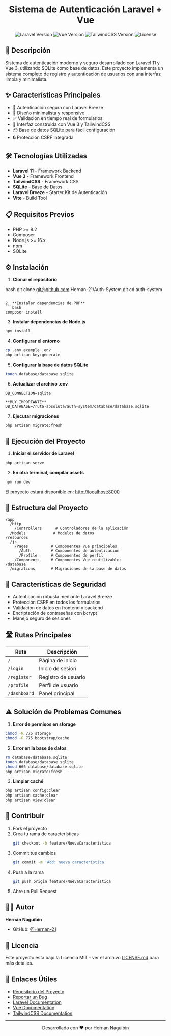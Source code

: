 <p align="center">
  <h1 align="center">Sistema de Autenticación Laravel + Vue</h1>
</p>

<p align="center">
  <img src="https://img.shields.io/badge/Laravel-11-red" alt="Laravel Version">
  <img src="https://img.shields.io/badge/Vue.js-3-green" alt="Vue Version">
  <img src="https://img.shields.io/badge/TailwindCSS-3-blue" alt="TailwindCSS Version">
  <img src="https://img.shields.io/badge/license-MIT-blue" alt="License">
</p>

## 📝 Descripción

Sistema de autenticación moderno y seguro desarrollado con Laravel 11 y Vue 3, utilizando SQLite como base de datos. Este proyecto implementa un sistema completo de registro y autenticación de usuarios con una interfaz limpia y minimalista.

## ✨ Características Principales

- 🔐 Autenticación segura con Laravel Breeze
- 📱 Diseño minimalista y responsive
- ✅ Validación en tiempo real de formularios
- 🎨 Interfaz construida con Vue 3 y TailwindCSS
- 📦 Base de datos SQLite para fácil configuración
- 🔒 Protección CSRF integrada

## 🛠️ Tecnologías Utilizadas

- **Laravel 11** - Framework Backend
- **Vue 3** - Framework Frontend
- **TailwindCSS** - Framework CSS
- **SQLite** - Base de Datos
- **Laravel Breeze** - Starter Kit de Autenticación
- **Vite** - Build Tool

## 📋 Requisitos Previos

- PHP >= 8.2
- Composer
- Node.js >= 16.x
- npm
- SQLite

## ⚙️ Instalación

1. **Clonar el repositorio**

bash
git clone git@github.com:Hernan-21/Auth-System.git
cd auth-system
```

2. **Instalar dependencias de PHP**
```bash
composer install
```

3. **Instalar dependencias de Node.js**
```bash
npm install
```

4. **Configurar el entorno**
```bash
cp .env.example .env
php artisan key:generate
```

5. **Configurar la base de datos SQLite**
```bash
touch database/database.sqlite
```

6. **Actualizar el archivo .env**
```env
DB_CONNECTION=sqlite

**MUY IMPORTANTE**
DB_DATABASE=/ruta-absoluta/auth-system/database/database.sqlite
```

7. **Ejecutar migraciones**
```bash
php artisan migrate:fresh
```

## 🚀 Ejecución del Proyecto

1. **Iniciar el servidor de Laravel**
```bash
php artisan serve
```

2. **En otra terminal, compilar assets**
```bash
npm run dev
```

El proyecto estará disponible en: [http://localhost:8000](http://localhost:8000)

## 📁 Estructura del Proyecto

```plaintext
/app
  /Http
    /Controllers      # Controladores de la aplicación
  /Models            # Modelos de datos
/resources
  /js
    /Pages          # Componentes Vue principales
      /Auth         # Componentes de autenticación
      /Profile      # Componentes de perfil
    /Components     # Componentes Vue reutilizables
/database
  /migrations       # Migraciones de la base de datos
```

## 🔐 Características de Seguridad

- Autenticación robusta mediante Laravel Breeze
- Protección CSRF en todos los formularios
- Validación de datos en frontend y backend
- Encriptación de contraseñas con bcrypt
- Manejo seguro de sesiones

## 🛣️ Rutas Principales

| Ruta | Descripción |
|------|-------------|
| `/` | Página de inicio |
| `/login` | Inicio de sesión |
| `/register` | Registro de usuario |
| `/profile` | Perfil de usuario |
| `/dashboard` | Panel principal |

## ⚠️ Solución de Problemas Comunes

1. **Error de permisos en storage**
```bash
chmod -R 775 storage
chmod -R 775 bootstrap/cache
```

2. **Error en la base de datos**
```bash
rm database/database.sqlite
touch database/database.sqlite
chmod 666 database/database.sqlite
php artisan migrate:fresh
```

3. **Limpiar caché**
```bash
php artisan config:clear
php artisan cache:clear
php artisan view:clear
```

## 🤝 Contribuir

1. Fork el proyecto
2. Crea tu rama de características
   ```bash
   git checkout -b feature/NuevaCaracteristica
   ```
3. Commit tus cambios
   ```bash
   git commit -m 'Add: nueva característica'
   ```
4. Push a la rama
   ```bash
   git push origin feature/NuevaCaracteristica
   ```
5. Abre un Pull Request

## 👨‍💻 Autor

**Hernán Naguibin**
- GitHub: [@Hernan-21](https://github.com/Hernan-21)

## 📄 Licencia

Este proyecto está bajo la Licencia MIT - ver el archivo [LICENSE.md](LICENSE.md) para más detalles.

## 🔗 Enlaces Útiles

- [Repositorio del Proyecto](https://github.com/Hernan-21/Auth-System)
- [Reportar un Bug](https://github.com/Hernan-21/Auth-System/issues)
- [Laravel Documentation](https://laravel.com/docs)
- [Vue Documentation](https://vuejs.org/)
- [TailwindCSS Documentation](https://tailwindcss.com/docs)

---
<p align="center">
  Desarrollado con ❤️ por Hernán Naguibin
</p>